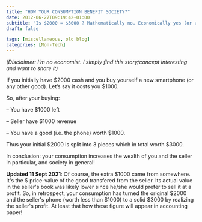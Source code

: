```yaml
---
title: "HOW YOUR CONSUMPTION BENEFIT SOCIETY?"
date: 2012-06-27T09:19:42+01:00
subtitle: "Is $2000 = $3000 ? Mathematically no. Economically yes (or at least it seems to)"
draft: false

tags: [miscellaneous, old blog]
categories: [Non-Tech]
---
```


*(Disclaimer: I’m no economist. I simply find this story/concept interesting and want to share it)*

If you initially have $2000 cash and you buy yourself a new smartphone (or any other good). Let’s say it costs you $1000.

So, after your buying:

– You have $1000 left

– Seller have $1000 revenue

– You have a good (i.e. the phone) worth $1000.

Thus your initial $2000 is split into 3 pieces which in total worth $3000.

In conclusion: your consumption increases the wealth of you and the seller in particular, and society in general!

**Updated 11 Sept 2021**: Of course, the extra $1000 came from somewhere. It's the $ price-value of the good transfered from the seller. Its actual value in the seller's book was likely lower since he/she would prefer to sell it at a profit. So, in retrospect, your consumption has turned the original $2000 and the seller's phone (worth less than $1000) to a solid $3000 by realizing the seller's profit. At least that how these figure will appear in accounting paper!